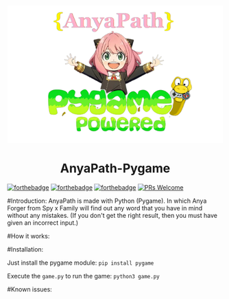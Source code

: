 <p align="center">
  <a href="https://github.com/TheSpeedX/NoisyBird">
    <img alt="NoisyBird" src="logo_.png">
  </a>
</p>
<h1 align="center">AnyaPath-Pygame</h1>
<div align="center">

</div>

[![forthebadge](https://forthebadge.com/images/badges/made-with-python.svg)](https://forthebadge.com) [![forthebadge](https://forthebadge.com/images/badges/built-with-love.svg)](https://forthebadge.com)
[![forthebadge](https://forthebadge.com/images/badges/fuck-it-ship-it.svg)](https://forthebadge.com) [![PRs Welcome](https://img.shields.io/badge/PRs-welcome-brightgreen.svg?style=flat-square)](https://makeapullrequest.com)

#Introduction:
AnyaPath is made with Python (Pygame). In which Anya Forger from Spy x Family will find out any word that you have in mind without any mistakes. (If you don't get the right result, then you must have given an incorrect input.)

#How it works:

#Installation:

Just install the pygame module:
```pip install pygame```

Execute the ```game.py``` to run the game:
```python3 game.py```

#Known issues:
